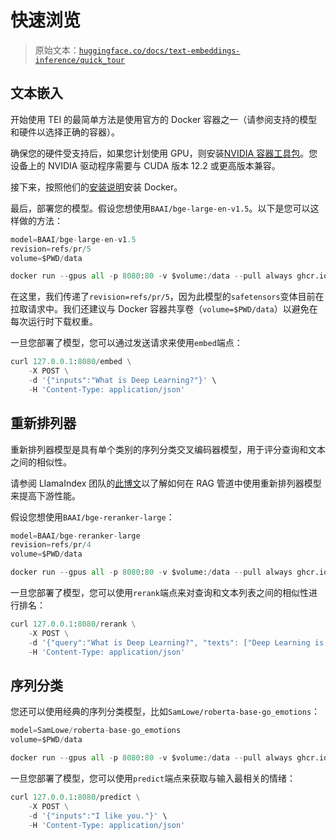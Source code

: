 # 快速浏览

> 原始文本：[`huggingface.co/docs/text-embeddings-inference/quick_tour`](https://huggingface.co/docs/text-embeddings-inference/quick_tour)

## 文本嵌入

开始使用 TEI 的最简单方法是使用官方的 Docker 容器之一（请参阅支持的模型和硬件以选择正确的容器）。

确保您的硬件受支持后，如果您计划使用 GPU，则安装[NVIDIA 容器工具包](https://docs.nvidia.com/datacenter/cloud-native/container-toolkit/install-guide.html)。您设备上的 NVIDIA 驱动程序需要与 CUDA 版本 12.2 或更高版本兼容。

接下来，按照他们的[安装说明](https://docs.docker.com/get-docker/)安装 Docker。

最后，部署您的模型。假设您想使用`BAAI/bge-large-en-v1.5`。以下是您可以这样做的方法：

```py
model=BAAI/bge-large-en-v1.5
revision=refs/pr/5
volume=$PWD/data 

docker run --gpus all -p 8080:80 -v $volume:/data --pull always ghcr.io/huggingface/text-embeddings-inference:0.6 --model-id $model --revision $revision
```

在这里，我们传递了`revision=refs/pr/5`，因为此模型的`safetensors`变体目前在拉取请求中。我们还建议与 Docker 容器共享卷（`volume=$PWD/data`）以避免在每次运行时下载权重。

一旦您部署了模型，您可以通过发送请求来使用`embed`端点：

```py
curl 127.0.0.1:8080/embed \
    -X POST \
    -d '{"inputs":"What is Deep Learning?"}' \
    -H 'Content-Type: application/json'
```

## 重新排列器

重新排列器模型是具有单个类别的序列分类交叉编码器模型，用于评分查询和文本之间的相似性。

请参阅 LlamaIndex 团队的[此博文](https://blog.llamaindex.ai/boosting-rag-picking-the-best-embedding-reranker-models-42d079022e83)以了解如何在 RAG 管道中使用重新排列器模型来提高下游性能。

假设您想使用`BAAI/bge-reranker-large`：

```py
model=BAAI/bge-reranker-large
revision=refs/pr/4
volume=$PWD/data 

docker run --gpus all -p 8080:80 -v $volume:/data --pull always ghcr.io/huggingface/text-embeddings-inference:0.6 --model-id $model --revision $revision
```

一旦您部署了模型，您可以使用`rerank`端点来对查询和文本列表之间的相似性进行排名：

```py
curl 127.0.0.1:8080/rerank \
    -X POST \
    -d '{"query":"What is Deep Learning?", "texts": ["Deep Learning is not...", "Deep learning is..."], "raw_scores": false}' \
    -H 'Content-Type: application/json'
```

## 序列分类

您还可以使用经典的序列分类模型，比如`SamLowe/roberta-base-go_emotions`：

```py
model=SamLowe/roberta-base-go_emotions
volume=$PWD/data 

docker run --gpus all -p 8080:80 -v $volume:/data --pull always ghcr.io/huggingface/text-embeddings-inference:0.6 --model-id $model 
```

一旦您部署了模型，您可以使用`predict`端点来获取与输入最相关的情绪：

```py
curl 127.0.0.1:8080/predict \
    -X POST \
    -d '{"inputs":"I like you."}' \
    -H 'Content-Type: application/json'
```
